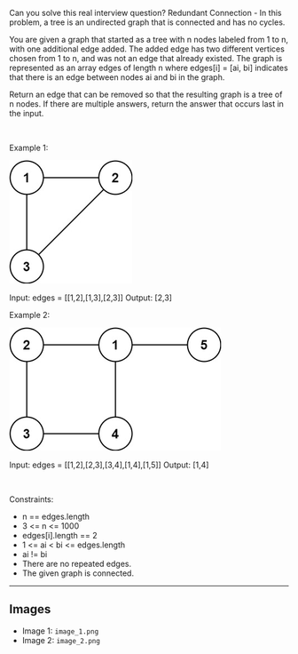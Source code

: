 Can you solve this real interview question? Redundant Connection - In this problem, a tree is an undirected graph that is connected and has no cycles.

You are given a graph that started as a tree with n nodes labeled from 1 to n, with one additional edge added. The added edge has two different vertices chosen from 1 to n, and was not an edge that already existed. The graph is represented as an array edges of length n where edges[i] = [ai, bi] indicates that there is an edge between nodes ai and bi in the graph.

Return an edge that can be removed so that the resulting graph is a tree of n nodes. If there are multiple answers, return the answer that occurs last in the input.

 

Example 1:

![Example 1](./image_1.png)


Input: edges = [[1,2],[1,3],[2,3]]
Output: [2,3]


Example 2:

![Example 2](./image_2.png)


Input: edges = [[1,2],[2,3],[3,4],[1,4],[1,5]]
Output: [1,4]


 

Constraints:

 * n == edges.length
 * 3 <= n <= 1000
 * edges[i].length == 2
 * 1 <= ai < bi <= edges.length
 * ai != bi
 * There are no repeated edges.
 * The given graph is connected.

---

## Images

- Image 1: `image_1.png`
- Image 2: `image_2.png`
